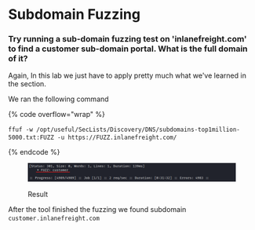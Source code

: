 # Subdomain Fuzzing

### Try running a sub-domain fuzzing test on 'inlanefreight.com' to find a customer sub-domain portal. What is the full domain of it?

Again, In this lab we just have to apply pretty much what we've learned in the section.

We ran the following command

{% code overflow="wrap" %}
```shell
ffuf -w /opt/useful/SecLists/Discovery/DNS/subdomains-top1million-5000.txt:FUZZ -u https://FUZZ.inlanefreight.com/
```
{% endcode %}

<figure><img src="../../../.gitbook/assets/image (2) (1) (1) (1) (1) (1) (1) (1) (1) (1) (1) (1) (1).png" alt=""><figcaption><p>Result</p></figcaption></figure>

After the tool finished the fuzzing we found subdomain `customer.inlanefreight.com`
